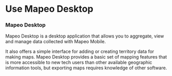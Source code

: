 # Use Mapeo Desktop

### Mapeo Desktop

Mapeo Desktop is a desktop application that allows you to aggregate, view and manage data collected with Mapeo Mobile.

It also offers a simple interface for adding or creating territory data for making maps. Mapeo Desktop provides a basic set of mapping features that is more accessible to new tech users than other available geographic information tools, but exporting maps requires knowledge of other software.



